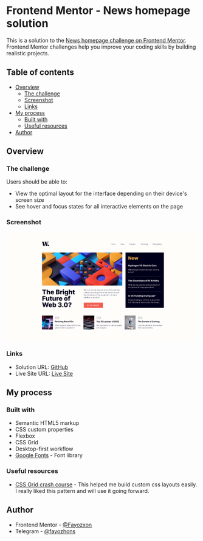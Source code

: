 # Frontend Mentor - News homepage solution

This is a solution to the [News homepage challenge on Frontend Mentor](https://www.frontendmentor.io/challenges/news-homepage-H6SWTa1MFl). Frontend Mentor challenges help you improve your coding skills by building realistic projects. 

## Table of contents

- [Overview](#overview)
  - [The challenge](#the-challenge)
  - [Screenshot](#screenshot)
  - [Links](#links)
- [My process](#my-process)
  - [Built with](#built-with)
  - [Useful resources](#useful-resources)
- [Author](#author)

## Overview

### The challenge

Users should be able to:

- View the optimal layout for the interface depending on their device's screen size
- See hover and focus states for all interactive elements on the page

### Screenshot

![](./screenshot.png)

### Links

- Solution URL: [GitHub](https://github.com/Fayozxon/fem-news-page/)
- Live Site URL: [Live Site](https://your-live-site-url.com)

## My process

### Built with

- Semantic HTML5 markup
- CSS custom properties
- Flexbox
- CSS Grid
- Desktop-first workflow
- [Google Fonts](https://fonts.google.com/) - Font library

### Useful resources

- [CSS Grid crash course](https://youtu.be/YNB-JD7iPoQ) - This helped me build custom css layouts easily. I really liked this pattern and will use it going forward.

## Author

- Frontend Mentor - [@Fayozxon](https://www.frontendmentor.io/profile/Fayozxon)
- Telegram - [@fayozhons](https://www.t.me/fayozhons)